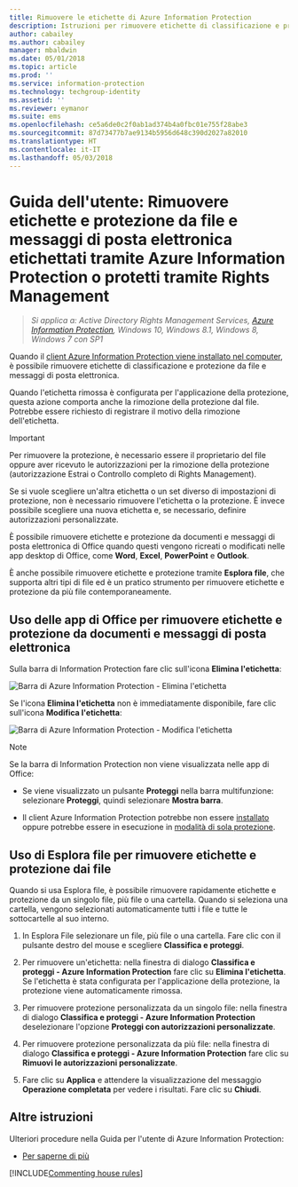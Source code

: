 ```yaml
---
title: Rimuovere le etichette di Azure Information Protection
description: Istruzioni per rimuovere etichette di classificazione e protezione da file etichettati tramite Azure Information Protection o protetti tramite Rights Management.
author: cabailey
ms.author: cabailey
manager: mbaldwin
ms.date: 05/01/2018
ms.topic: article
ms.prod: ''
ms.service: information-protection
ms.technology: techgroup-identity
ms.assetid: ''
ms.reviewer: eymanor
ms.suite: ems
ms.openlocfilehash: ce5a6de0c2f0ab1ad374b4a0fbc01e755f28abe3
ms.sourcegitcommit: 87d73477b7ae9134b5956d648c390d2027a82010
ms.translationtype: HT
ms.contentlocale: it-IT
ms.lasthandoff: 05/03/2018
---
```

# <a name="user-guide-remove-labels-and-protection-from-files-and-emails-that-have-been-labeled-by-azure-information-protection-or-protected-by-rights-management"></a>Guida dell'utente: Rimuovere etichette e protezione da file e messaggi di posta elettronica etichettati tramite Azure Information Protection o protetti tramite Rights Management

>*Si applica a: Active Directory Rights Management Services, [Azure Information Protection](https://azure.microsoft.com/pricing/details/information-protection), Windows 10, Windows 8.1, Windows 8, Windows 7 con SP1*

Quando il [client Azure Information Protection viene installato nel computer](install-client-app.md), è possibile rimuovere etichette di classificazione e protezione da file e messaggi di posta elettronica.

Quando l'etichetta rimossa è configurata per l'applicazione della protezione, questa azione comporta anche la rimozione della protezione dal file. Potrebbe essere richiesto di registrare il motivo della rimozione dell'etichetta.

> [!IMPORTANT]
> Per rimuovere la protezione, è necessario essere il proprietario del file oppure aver ricevuto le autorizzazioni per la rimozione della protezione (autorizzazione Estrai o Controllo completo di Rights Management).

Se si vuole scegliere un'altra etichetta o un set diverso di impostazioni di protezione, non è necessario rimuovere l'etichetta o la protezione. È invece possibile scegliere una nuova etichetta e, se necessario, definire autorizzazioni personalizzate. 

È possibile rimuovere etichette e protezione da documenti e messaggi di posta elettronica di Office quando questi vengono ricreati o modificati nelle app desktop di Office, come **Word**, **Excel**, **PowerPoint** e **Outlook**. 

È anche possibile rimuovere etichette e protezione tramite **Esplora file**, che supporta altri tipi di file ed è un pratico strumento per rimuovere etichette e protezione da più file contemporaneamente.

## <a name="using-office-apps-to-remove-labels-and-protection-from-documents-and-emails"></a>Uso delle app di Office per rimuovere etichette e protezione da documenti e messaggi di posta elettronica

Sulla barra di Information Protection fare clic sull'icona **Elimina l'etichetta**:

![Barra di Azure Information Protection - Elimina l'etichetta](../media/delete-label.png)

Se l'icona **Elimina l'etichetta** non è immediatamente disponibile, fare clic sull'icona **Modifica l'etichetta**:

![Barra di Azure Information Protection - Modifica l'etichetta](../media/edit-label.png)

> [!NOTE]
> Se la barra di Information Protection non viene visualizzata nelle app di Office:
>
> - Se viene visualizzato un pulsante **Proteggi** nella barra multifunzione: selezionare **Proteggi**, quindi selezionare **Mostra barra**.
> 
> - Il client Azure Information Protection potrebbe non essere [installato](install-client-app.md) oppure potrebbe essere in esecuzione in [modalità di sola protezione](client-protection-only-mode.md).

## <a name="using-file-explorer-to-remove-labels-and-protection-from-files"></a>Uso di Esplora file per rimuovere etichette e protezione dai file

Quando si usa Esplora file, è possibile rimuovere rapidamente etichette e protezione da un singolo file, più file o una cartella. Quando si seleziona una cartella, vengono selezionati automaticamente tutti i file e tutte le sottocartelle al suo interno. 

1.  In Esplora File selezionare un file, più file o una cartella. Fare clic con il pulsante destro del mouse e scegliere **Classifica e proteggi**.

2. Per rimuovere un'etichetta: nella finestra di dialogo **Classifica e proteggi - Azure Information Protection** fare clic su **Elimina l'etichetta**. Se l'etichetta è stata configurata per l'applicazione della protezione, la protezione viene automaticamente rimossa.

3. Per rimuovere protezione personalizzata da un singolo file: nella finestra di dialogo **Classifica e proteggi - Azure Information Protection** deselezionare l'opzione **Proteggi con autorizzazioni personalizzate**.
    
4. Per rimuovere protezione personalizzata da più file: nella finestra di dialogo **Classifica e proteggi - Azure Information Protection** fare clic su **Rimuovi le autorizzazioni personalizzate**.

5. Fare clic su **Applica** e attendere la visualizzazione del messaggio **Operazione completata** per vedere i risultati. Fare clic su **Chiudi**.


## <a name="other-instructions"></a>Altre istruzioni
Ulteriori procedure nella Guida per l'utente di Azure Information Protection:

- [Per saperne di più](client-user-guide.md#what-do-you-want-to-do)


[!INCLUDE[Commenting house rules](../includes/houserules.md)]
